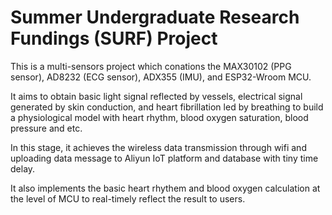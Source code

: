 # Summer Undergraduate Research Fundings (SURF) Project
This is a multi-sensors project which conations the MAX30102 (PPG sensor), AD8232 (ECG sensor), ADX355 (IMU), and ESP32-Wroom MCU.

It aims to obtain basic light signal reflected by vessels, electrical signal generated by skin conduction, and heart fibrillation led by breathing to build a physiological model with heart rhythm, blood oxygen saturation, blood pressure and etc.

In this stage, it achieves the wireless data transmission through wifi and uploading data message to Aliyun IoT platform and database with tiny time delay.

It also implements the basic heart rhythem and blood oxygen calculation at the level of MCU to real-timely reflect the result to users. 

